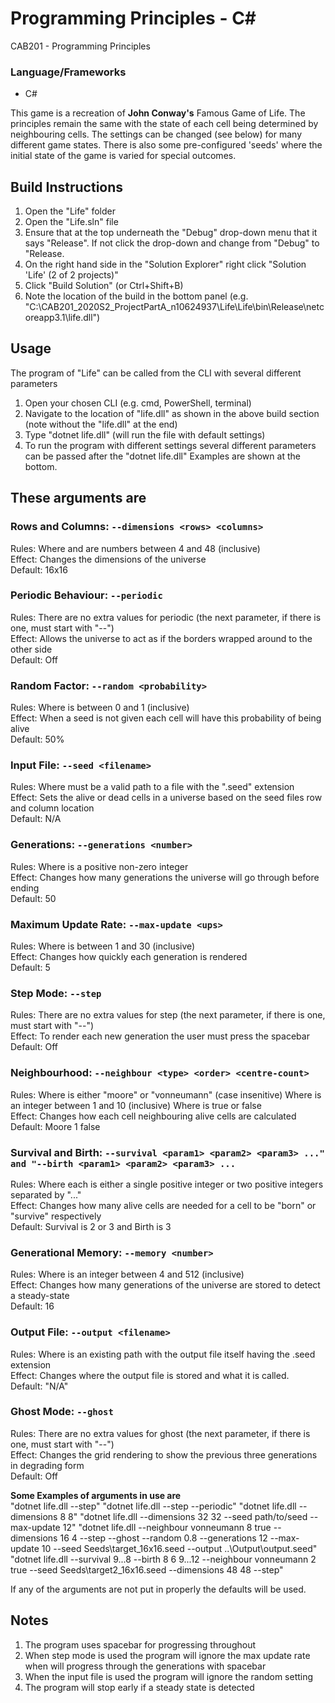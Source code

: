 # Programming Principles - C#

CAB201 - Programming Principles

### Language/Frameworks
- C#

This game is a recreation of **John Conway's** Famous Game of Life. The principles remain the same with the state of each cell being determined by neighbouring cells. The settings can be changed (see below) for many different game states. There is also some pre-configured 'seeds' where the initial state of the game is varied for special outcomes.

## Build Instructions

1) Open the "Life" folder
2) Open the "Life.sln" file
3) Ensure that at the top underneath the "Debug" drop-down menu that it says "Release". 
   If not click the drop-down and change from "Debug" to "Release.
4) On the right hand side in the "Solution Explorer" right click "Solution 'Life' (2 of 2 projects)"
5) Click "Build Solution" (or Ctrl+Shift+B)
6) Note the location of the build in the bottom panel (e.g. "C:\CAB201_2020S2_ProjectPartA_n10624937\Life\Life\bin\Release\netcoreapp3.1\life.dll") 

## Usage 

The program of "Life" can be called from the CLI with several different parameters
1) Open your chosen CLI (e.g. cmd, PowerShell, terminal) 
2) Navigate to the location of "life.dll" as shown in the above build section (note without the "life.dll" at the end)
3) Type "dotnet life.dll" (will run the file with default settings)
4) To run the program with different settings several different parameters can be passed after the "dotnet life.dll"
Examples are shown at the bottom.

**These arguments are**
-------------
### Rows and Columns: `--dimensions <rows> <columns>`
	
Rules: Where <row> and <column> are numbers between 4 and 48 (inclusive)  
Effect: Changes the dimensions of the universe  
Default: 16x16  
	
### Periodic Behaviour: `--periodic`
	
Rules: There are no extra values for periodic (the next parameter, if there is one, must start with "--")  
Effect: Allows the universe to act as if the borders wrapped around to the other side  
Default: Off  

### Random Factor: `--random <probability>`

Rules: Where <probability> is between 0 and 1 (inclusive)  
Effect: When a seed is not given each cell will have this probability of being alive  
Default: 50%  

### Input File: `--seed <filename>`

Rules: Where <filename> must be a valid path to a file with the ".seed" extension  
Effect: Sets the alive or dead cells in a universe based on the seed files row and column location  
Default: N/A  

### Generations: `--generations <number>`

Rules: Where <number> is a positive non-zero integer  
Effect: Changes how many generations the universe will go through before ending  
Default: 50  

### Maximum Update Rate: `--max-update <ups>`

Rules: Where <ups> is between 1 and 30 (inclusive)  
Effect: Changes how quickly each generation is rendered  
Default: 5  

### Step Mode: `--step`

Rules: There are no extra values for step (the next parameter, if there is one, must start with "--")  
Effect: To render each new generation the user must press the spacebar  
Default: Off  

### Neighbourhood: `--neighbour <type> <order> <centre-count>`

Rules: Where <type> is either "moore" or "vonneumann" (case insenitive) 
       Where <order> is an integer between 1 and 10 (inclusive)
       Where <centre-count> is true or false  
Effect: Changes how each cell neighbouring alive cells are calculated   
Default: Moore 1 false  

### Survival and Birth:  `--survival <param1> <param2> <param3> ..." and "--birth <param1> <param2> <param3> ...`

Rules: Where each <parameter> is either a single positive integer or two positive integers separated by "..."  
Effect: Changes how many alive cells are needed for a cell to be "born" or "survive" respectively  
Default: Survival is 2 or 3 and Birth is 3  

### Generational Memory: `--memory <number>`

Rules: Where <number> is an integer between 4 and 512 (inclusive)  
Effect: Changes how many generations of the universe are stored to detect a steady-state  
Default: 16  

### Output File:  `--output <filename>`

Rules: Where <filename> is an existing path with the output file itself having the .seed extension  
Effect: Changes where the output file is stored and what it is called.  
Default: "N/A"  

### Ghost Mode: `--ghost`

Rules: There are no extra values for ghost (the next parameter, if there is one, must start with "--")  
Effect: Changes the grid rendering to show the previous three generations in degrading form  
Default: Off  



**Some Examples of arguments in use are**  
"dotnet life.dll --step"
"dotnet life.dll --step --periodic"
"dotnet life.dll --dimensions 8 8"
"dotnet life.dll --dimensions 32 32 --seed path/to/seed --max-update 12"
"dotnet life.dll --neighbour vonneumann 8 true --dimensions 16 4 --step --ghost --random 0.8 --generations 12 
	--max-update 10 --seed Seeds\target_16x16.seed --output ..\Output\output.seed"
"dotnet life.dll --survival 9...8 --birth 8 6 9...12 --neighbour vonneumann 2 true 
	--seed Seeds\target2_16x16.seed --dimensions 48 48 --step"

If any of the arguments are not put in properly the defaults will be used.

## Notes 
1. The program uses spacebar for progressing throughout
2. When step mode is used the program will ignore the max update rate when will progress through 
   the generations with spacebar
3. When the input file is used the program will ignore the random setting
4. The program will stop early if a steady state is detected


